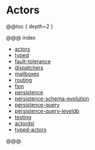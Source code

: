 # Actors

@@toc { depth=2 }

@@@ index

* [actors](actors.md)
* [typed](typed.md)
* [fault-tolerance](fault-tolerance.md)
* [dispatchers](dispatchers.md)
* [mailboxes](mailboxes.md)
* [routing](routing.md)
* [fsm](fsm.md)
* [persistence](persistence.md)
* [persistence-schema-evolution](persistence-schema-evolution.md)
* [persistence-query](persistence-query.md)
* [persistence-query-leveldb](persistence-query-leveldb.md)
* [testing](testing.md)
* [actordsl](actordsl.md)
* [typed-actors](typed-actors.md)

@@@